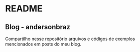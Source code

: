 # README

## Blog - andersonbraz

Compartilho nesse repositório arquivos e códigos de exemplos mencionados em posts do meu blog.